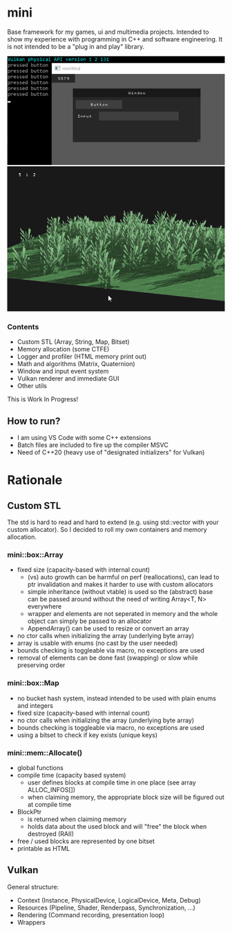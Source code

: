 # mini
Base framework for my games, ui and multimedia projects. 
Intended to show my experience with programming in C++ and software engineering.
It is not intended to be a "plug in and play" library. 

![](media/progress/2020_07_04_ui_wnd.gif)
![](media/progress/2020_01_23_grassMoving.gif)

### Contents
- Custom STL (Array, String, Map, Bitset)
- Memory allocation (some CTFE)
- Logger and profiler (HTML memory print out)
- Math and algorithms (Matrix, Quaternion)
- Window and input event system
- Vulkan renderer and immediate GUI
- Other utils

This is Work In Progress! 


## How to run?
- I am using VS Code with some C++ extensions
- Batch files are included to fire up the compiler MSVC
- Need of C++20 (heavy use of "designated initializers" for Vulkan)


# Rationale

## Custom STL
The std is hard to read and hard to extend (e.g. using std::vector with your custom allocator).
So I decided to roll my own containers and memory allocation.

### mini::box::Array
- fixed size (capacity-based with internal count)
	- (vs) auto growth can be harmful on perf (reallocations), can lead to ptr invalidation and makes it harder to use with custom allocators
	- simple inheritance (without vtable) is used so the (abstract) base can be passed around without the need of writing Array<T, N> everywhere
	- wrapper and elements are not seperated in memory and the whole object can simply be passed to an allocator
	- AppendArray() can be used to resize or convert an array 
- no ctor calls when initializing the array (underlying byte array)
- array is usable with enums (no cast by the user needed)
- bounds checking is toggleable via macro, no exceptions are used
- removal of elements can be done fast (swapping) or slow while preserving order

### mini::box::Map
- no bucket hash system, instead intended to be used with plain enums and integers
- fixed size (capacity-based with internal count)
- no ctor calls when initializing the array (underlying byte array)
- bounds checking is toggleable via macro, no exceptions are used
- using a bitset to check if key exists (unique keys)

### mini::mem::Allocate()
- global functions
- compile time (capacity based system)
    - user defines blocks at compile time in one place (see array ALLOC_INFOS[])
    - when claiming memory, the appropriate block size will be figured out at compile time
- BlockPtr
    - is returned when claiming memory
    - holds data about the used block and will "free" the block when destroyed (RAII)
- free / used blocks are represented by one bitset
- printable as HTML


## Vulkan
General structure:
- Context   (Instance, PhysicalDevice, LogicalDevice, Meta, Debug)
- Resources (Pipeline, Shader, Renderpass, Synchronization, ...)
- Rendering (Command recording, presentation loop)
- Wrappers 
